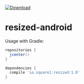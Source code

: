 
[ ![Download](https://api.bintray.com/packages/square1io/maven/resized/images/download.svg) ](https://bintray.com/square1io/maven/resized/_latestVersion)

# resized-android

Usage with  Gradle:

```gradle
repositories {
  jcenter() 
}

dependencies {
  compile 'io.square1:resized:1.0'
}
```
